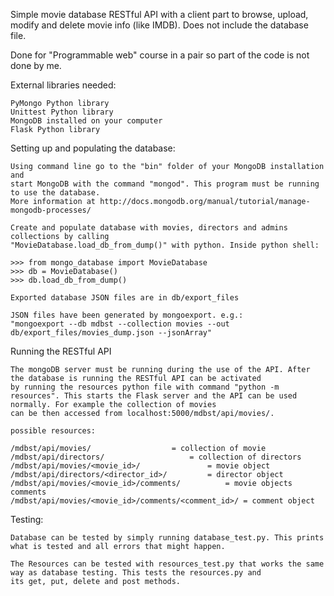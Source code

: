 ﻿Simple movie database RESTful API with a client part to browse, upload, modify and delete movie info (like IMDB). Does not include the database file.

Done for "Programmable web" course in a pair so part of the code is not done by me.


External libraries needed:

	PyMongo Python library
	Unittest Python library
	MongoDB installed on your computer
	Flask Python library
	
Setting up and populating the database:

	Using command line go to the "bin" folder of your MongoDB installation and 
	start MongoDB with the command "mongod". This program must be running to use the database.
	More information at http://docs.mongodb.org/manual/tutorial/manage-mongodb-processes/

	Create and populate database with movies, directors and admins collections by calling 
	"MovieDatabase.load_db_from_dump()" with python. Inside python shell:

	>>> from mongo_database import MovieDatabase
	>>> db = MovieDatabase()
	>>> db.load_db_from_dump()
	
	Exported database JSON files are in db/export_files

	JSON files have been generated by mongoexport. e.g.: 
	"mongoexport --db mdbst --collection movies --out db/export_files/movies_dump.json --jsonArray"

Running the RESTful API

	The mongoDB server must be running during the use of the API. After the database is running the RESTful API can be activated
	by running the resources python file with command "python -m resources". This starts the Flask server and the API can be used normally. For example the collection of movies
	can be then accessed from localhost:5000/mdbst/api/movies/.

	possible resources:
	
	/mdbst/api/movies/					= collection of movie
	/mdbst/api/directors/					= collection of directors
	/mdbst/api/movies/<movie_id>/				= movie object
	/mdbst/api/directors/<director_id>/			= director object
	/mdbst/api/movies/<movie_id>/comments/			= movie objects comments
	/mdbst/api/movies/<movie_id>/comments/<comment_id>/	= comment object

Testing:

	Database can be tested by simply running database_test.py. This prints what is tested and all errors that might happen.
	
	The Resources can be tested with resources_test.py that works the same way as database testing. This tests the resources.py and 
	its get, put, delete and post methods.